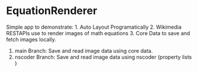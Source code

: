 # EquationRenderer
Simple app to demonstrate: 1. Auto Layout Programatically 2. Wikimedia RESTAPIs use to render images of math equations 3. Core Data to save and fetch images locally. 
1. main Branch: Save and read image data using core data.
2. nscoder Branch: Save and read image data using nscoder (property lists )
